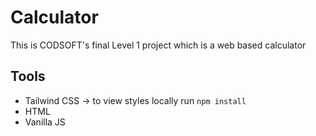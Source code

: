 # Calculator

This is CODSOFT's final Level 1 project which is a web based calculator

## Tools

* Tailwind CSS -> to view styles locally run `npm install`
* HTML
* Vanilla JS
